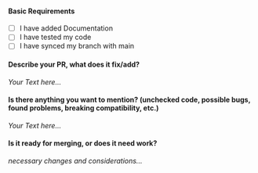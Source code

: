 #### Basic Requirements

- [ ] I have added Documentation
- [ ] I have tested my code
- [ ] I have synced my branch with main

#### Describe your PR, what does it fix/add?

*Your Text here...*

#### Is there anything you want to mention? (unchecked code, possible bugs, found problems, breaking compatibility, etc.)

*Your Text here...*

#### Is it ready for merging, or does it need work?

*necessary changes and considerations...*
